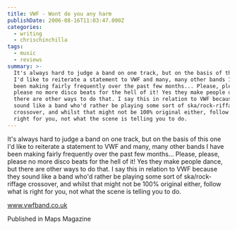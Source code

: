 ```yaml
---
title: VWF - Wont do you any harm
publishDate: 2006-08-16T11:03:47.000Z
categories:
  - writing
  - chrischinchilla
tags:
  - music
  - reviews
summary: >-
  It's always hard to judge a band on one track, but on the basis of this one
  I'd like to reiterate a statement to VWF and many, many other bands I have
  been making fairly frequently over the past few months... Please, please,
  please no more disco beats for the hell of it! Yes they make people dance, but
  there are other ways to do that. I say this in relation to VWF because they
  sound like a band who'd rather be playing some sort of ska/rock-riffage
  crossover, and whilst that might not be 100% original either, follow what is
  right for you, not what the scene is telling you to do.
---
```


It's always hard to judge a band on one track, but on the basis of this one I'd like to reiterate a statement to VWF and many, many other bands I have been making fairly frequently over the past few months... Please, please, please no more disco beats for the hell of it! Yes they make people dance, but there are other ways to do that. I say this in relation to VWF because they sound like a band who'd rather be playing some sort of ska/rock-riffage crossover, and whilst that might not be 100% original either, follow what is right for you, not what the scene is telling you to do.

<a href='https://www.vwfband.co.uk/' target='_blank'>www.vwfband.co.uk</a>

Published in Maps Magazine
